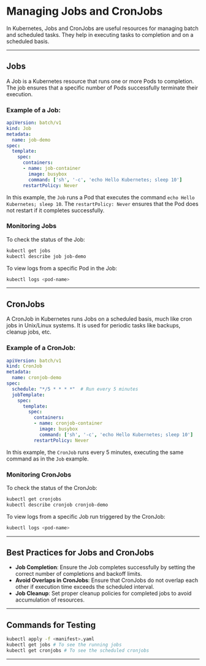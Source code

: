 
# Managing Jobs and CronJobs

In Kubernetes, Jobs and CronJobs are useful resources for managing batch and scheduled tasks. They help in executing tasks to completion and on a scheduled basis.

---

## Jobs

A Job is a Kubernetes resource that runs one or more Pods to completion. The job ensures that a specific number of Pods successfully terminate their execution.

### Example of a Job:

```yaml
apiVersion: batch/v1
kind: Job
metadata:
  name: job-demo
spec:
  template:
    spec:
      containers:
      - name: job-container
        image: busybox
        command: ['sh', '-c', 'echo Hello Kubernetes; sleep 10']
      restartPolicy: Never
```

In this example, the `Job` runs a Pod that executes the command `echo Hello Kubernetes; sleep 10`. The `restartPolicy: Never` ensures that the Pod does not restart if it completes successfully.

### Monitoring Jobs

To check the status of the Job:

```bash
kubectl get jobs
kubectl describe job job-demo
```

To view logs from a specific Pod in the Job:

```bash
kubectl logs <pod-name>
```

---

## CronJobs

A CronJob in Kubernetes runs Jobs on a scheduled basis, much like cron jobs in Unix/Linux systems. It is used for periodic tasks like backups, cleanup jobs, etc.

### Example of a CronJob:

```yaml
apiVersion: batch/v1
kind: CronJob
metadata:
  name: cronjob-demo
spec:
  schedule: "*/5 * * * *"  # Run every 5 minutes
  jobTemplate:
    spec:
      template:
        spec:
          containers:
          - name: cronjob-container
            image: busybox
            command: ['sh', '-c', 'echo Hello Kubernetes; sleep 10']
          restartPolicy: Never
```

In this example, the `CronJob` runs every 5 minutes, executing the same command as in the `Job` example.

### Monitoring CronJobs

To check the status of the CronJob:

```bash
kubectl get cronjobs
kubectl describe cronjob cronjob-demo
```

To view logs from a specific Job run triggered by the CronJob:

```bash
kubectl logs <pod-name>
```

---

## Best Practices for Jobs and CronJobs

- **Job Completion**: Ensure the Job completes successfully by setting the correct number of completions and backoff limits.
- **Avoid Overlaps in CronJobs**: Ensure that CronJobs do not overlap each other if execution time exceeds the scheduled interval.
- **Job Cleanup**: Set proper cleanup policies for completed jobs to avoid accumulation of resources.

---

## Commands for Testing

```bash
kubectl apply -f <manifest>.yaml
kubectl get jobs # To see the running jobs
kubectl get cronjobs # To see the scheduled cronjobs
```

---
